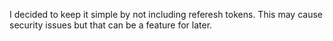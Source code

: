 I decided to keep it simple by not including referesh tokens. This may cause security issues but that can be a feature for later.
